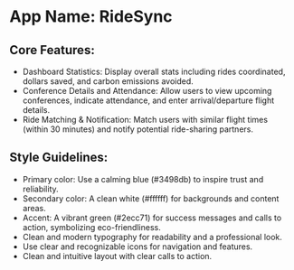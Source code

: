 # **App Name**: RideSync

## Core Features:

- Dashboard Statistics: Display overall stats including rides coordinated, dollars saved, and carbon emissions avoided.
- Conference Details and Attendance: Allow users to view upcoming conferences, indicate attendance, and enter arrival/departure flight details.
- Ride Matching & Notification: Match users with similar flight times (within 30 minutes) and notify potential ride-sharing partners.

## Style Guidelines:

- Primary color: Use a calming blue (#3498db) to inspire trust and reliability.
- Secondary color: A clean white (#ffffff) for backgrounds and content areas.
- Accent: A vibrant green (#2ecc71) for success messages and calls to action, symbolizing eco-friendliness.
- Clean and modern typography for readability and a professional look.
- Use clear and recognizable icons for navigation and features.
- Clean and intuitive layout with clear calls to action.